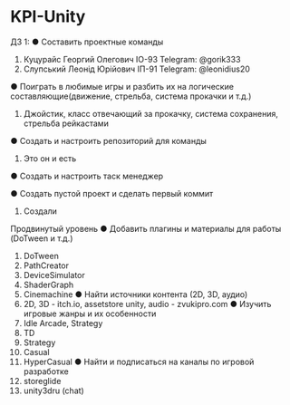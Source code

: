 # KPI-Unity

ДЗ 1:
● Составить проектные команды

  1. Куцурайс Георгий Олегович IO-93 Telegram: @gorik333
  2. Слупський Леонід Юрійович ІП-91 Telegram: @leonidius20

● Поиграть в любимые игры и разбить их на логические составляющие(движение, стрельба, система прокачки и т.д.)

  1. Джойстик, класс отвечающий за прокачку, система сохранения, стрельба рейкастами

● Создать и настроить репозиторий для команды

  1. Это он и есть

● Создать и настроить таск менеджер

● Создать пустой проект и сделать первый коммит
  1. Создали


Продвинутый уровень
● Добавить плагины и материалы для работы (DoTween и т.д.)
  1. DoTween
  2. PathCreator
  3. DeviceSimulator
  4. ShaderGraph
  5. Cinemachine
● Найти источники контента (2D, 3D, аудио)
  1. 2D, 3D - itch.io, assetstore unity, audio - zvukipro.com
● Изучить игровые жанры и их особенности
  1. Idle Arcade, Strategy
  2. TD
  3. Strategy
  4. Casual
  5. HyperCasual
● Найти и подписаться на каналы по игровой разработке
  1. storeglide
  2. unity3dru (chat)
